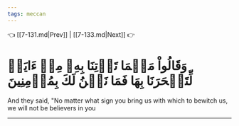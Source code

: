 ```yaml
---
tags: meccan
---
```


👈 [[7-131.md|Prev]] | [[7-133.md|Next]] 👉

# وَقَالُواْ مَهۡمَا تَأۡتِنَا بِهِۦ مِنۡ ءَايَةٖ لِّتَسۡحَرَنَا بِهَا فَمَا نَحۡنُ لَكَ بِمُؤۡمِنِينَ

And they said, "No matter what sign you bring us with which to bewitch us, we will not be believers in you

---

